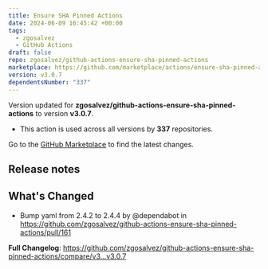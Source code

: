 ```yaml
---
title: Ensure SHA Pinned Actions
date: 2024-06-09 16:45:42 +00:00
tags:
  - zgosalvez
  - GitHub Actions
draft: false
repo: zgosalvez/github-actions-ensure-sha-pinned-actions
marketplace: https://github.com/marketplace/actions/ensure-sha-pinned-actions
version: v3.0.7
dependentsNumber: "337"
---
```



Version updated for **zgosalvez/github-actions-ensure-sha-pinned-actions** to version **v3.0.7**.
- This action is used across all versions by **337** repositories.

Go to the [GitHub Marketplace](https://github.com/marketplace/actions/ensure-sha-pinned-actions) to find the latest changes.

## Release notes

## What's Changed
* Bump yaml from 2.4.2 to 2.4.4 by @dependabot in https://github.com/zgosalvez/github-actions-ensure-sha-pinned-actions/pull/161


**Full Changelog**: https://github.com/zgosalvez/github-actions-ensure-sha-pinned-actions/compare/v3...v3.0.7
